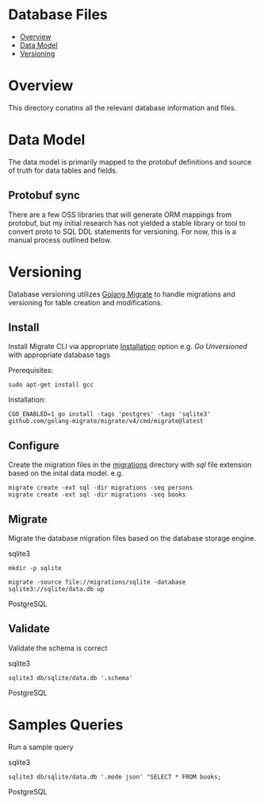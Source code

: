 # Database Files

* [Overview](#overview)
* [Data Model](#data-model)
* [Versioning](#versioning)

# Overview

This directory conatins all the relevant database information and files.


# Data Model

The data model is primarily mapped to the protobuf definitions and source of truth for data tables and fields. 

## Protobuf sync

There are a few OSS libraries that will generate ORM mappings from protobuf, but my initial research has not yielded a stable library or tool to convert proto to SQL DDL statements for versioning. For now, this is a manual process outlined below.


# Versioning

Database versioning utilizes [Golang Migrate](https://github.com/golang-migrate) to handle migrations and versioning for table creation and modifications.

## Install

Install Migrate CLI via appropriate [Installation](https://github.com/golang-migrate/migrate/tree/master/cmd/migrate#installation) option e.g. *Go Unversioned* with appropriate database tags

Prerequisites:

    sudo apt-get install gcc

Installation:

    CGO_ENABLED=1 go install -tags 'postgres' -tags 'sqlite3' github.com/golang-migrate/migrate/v4/cmd/migrate@latest

## Configure

Create the migration files in the [migrations](./migrations/) directory with *sql* file extension based on the inital data model. e.g.

    migrate create -ext sql -dir migrations -seq persons
    migrate create -ext sql -dir migrations -seq books


## Migrate

Migrate the database migration files based on the database storage engine. 

sqlite3

    mkdir -p sqlite

    migrate -source file://migrations/sqlite -database sqlite3://sqlite/data.db up

PostgreSQL


## Validate

Validate the schema is correct

sqlite3

    sqlite3 db/sqlite/data.db '.schema'

PostgreSQL


# Samples Queries 

Run a sample query

sqlite3

    sqlite3 db/sqlite/data.db '.mode json' "SELECT * FROM books;

PostgreSQL
